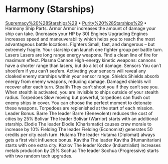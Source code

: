 # Harmony (Starships)

[Supremacy%20%28Starships%29](Supremacy) • [Purity%20%28Starships%29](Purity) • Harmony
Ship Parts.
Armor
Armor increases the amount of damage your ship can take. (Increases your HP by 30)
Engines
Upgrading Engines increases speed and maneuverability which helps you to reach the most advantageous battle locations. 
Fighters
Small, fast, and dangerous – but extremely fragile. Your starship can launch one fighter group per battle turn.
Lasers
Lasers are long range energy weapons. Find a clean line of fire for maximum effect.
Plasma Cannon
High-energy kinetic weapons: cannons have a shorter range than lasers, but do a lot of damage. 
Sensors
You can’t shoot’em if you can’t see’em. Activating your sensors will reveal any cloaked enemy starships within your sensor range.
Shields
Shields absorb energy from enemy weapons, reducing damage. Damaged shields will recover after each turn.
Stealth
They can’t shoot you if they can’t see you. When stealth is activated, you are invisible to ships outside of your stealth radius.
Torpedoes
Slow moving but powerful, torpedoes can flush out enemy ships in cover. You can choose the perfect moment to detonate these weapons. Torpedoes are replenished at the start of each mission.
Leader Bonus.
Barre
The leader Barre (Benevolent) reduces the cost of cities by 25%
Bolivar
The leader Bolivar (Warrior) starts with an additional starship.
Elodie
The leader Elodie (Charismatic) causes crew morale to increase by 10%
Fielding
The leader Fielding (Economist) generates 50 credits per city each turn.
Hutama
The leader Hutama (Diplomat) always gets a first visit influence bonus.
Kavitha
The leader Kavitha (Humanitarian) starts with one extra city.
Kozlov
The leader Kozlov (Industrialist) increases metals production by 25%
Sochua
The leader Sochua (Progressive) starts with two random tech upgrades.